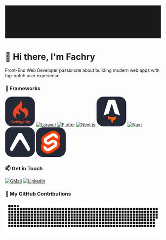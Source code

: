 [![fachryafrz-Banner](/images/banner.gif)](https://fachryafrz.com)

# 👋 Hi there, I'm Fachry  
Front-End Web Developer passionate about building modern web apps with top-notch user experience

### 🚀 Frameworks

[![CodeIgniter](assets/icons/codeigniter.svg)](https://codeigniter.com)
[![Laravel](https://skillicons.dev/icons?i=laravel)](https://laravel.com)
[![Flutter](https://skillicons.dev/icons?i=flutter)](https://flutter.dev)
[![Next.js](https://skillicons.dev/icons?i=nextjs)](https://nextjs.org)
[![Astro](assets/icons/astro.svg)](https://astro.build)
[![Nuxt](https://skillicons.dev/icons?i=nuxt)](https://nuxt.com)
[![Expo](assets/icons/expo.svg)](https://expo.dev)
[![Expo](assets/icons/svelte.svg)](https://svelte.dev)

<!-- ### UI Libraries -->

<!-- ![Bootstrap](https://skillicons.dev/icons?i=bootstrap)
![TailwindCSS](https://skillicons.dev/icons?i=tailwindcss)
![Material UI](https://skillicons.dev/icons?i=materialui)
![ShadCN](assets/icons/shadcn.svg) -->

### 📫 Get in Touch

[![GMail](https://skillicons.dev/icons?i=gmail)](mailto:fachrydwiafriza@gmail.com)
[![LinkedIn](https://skillicons.dev/icons?i=linkedin)](https://linkedin.com/in/fachryafrz)

### 🐍 My GitHub Contributions

<picture>
  <source media="(prefers-color-scheme: dark)" srcset="https://raw.githubusercontent.com/fachryafrz/fachryafrz/output/github-snake-dark.svg" />
  <source media="(prefers-color-scheme: light)" srcset="https://raw.githubusercontent.com/fachryafrz/fachryafrz/output/github-snake.svg" />
  <img alt="github-snake" src="https://raw.githubusercontent.com/fachryafrz/fachryafrz/output/github-snake.svg" />
</picture>
